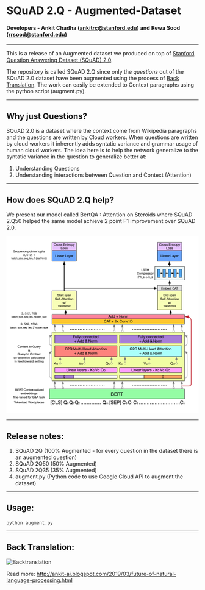 # SQuAD 2.Q - Augmented-Dataset
#### Developers - Ankit Chadha (ankitrc@stanford.edu) and Rewa Sood (rrsood@stanford.edu)


------

This is a release of an Augmented dataset we produced on top of [Stanford Question Answering Dataset (SQuAD) 2.0](https://rajpurkar.github.io/SQuAD-explorer/).

The repository is called SQuAD 2.Q since only the *questions* out of the SQuAD 2.0 dataset have been augmented using the process of [Back Translation](http://ankit-ai.blogspot.com/2019/03/future-of-natural-language-processing.html). The work can easily be extended to Context paragraphs using the python script (augment.py).

------
## Why just Questions?
SQuAD 2.0 is a dataset where the context come from Wikipedia paragraphs and the questions are written by Cloud workers. When questions are written by cloud workers it inherently adds syntatic variance and grammar usage of human cloud workers. The idea here is to help the network generalize to the syntatic variance in the question to generalize better at:
1. Understanding Questions
2. Understanding interactions between Question and Context (Attention)

------
## How does SQuAD 2.Q help?
We present our model called BertQA : Attention on Steroids where SQuAD 2.Q50 helped the same model achieve 2 point F1 improvement over SQuAD 2.0.

![BertQA](https://github.com/ankit-ai/SQUAD2.Q-Augmented-Dataset/blob/master/img/bert.png "BertQA for SQuAD 2.Q - Attention on Steroids")

------
## Release notes:
1. SQuAD 2Q (100% Augmented - for every question in the dataset there is an augmented question)
2. SQuAD 2Q50 (50% Augmented)
3. SQuAD 2Q35 (35% Augmented)
4. augment.py (Python code to use Google Cloud API to augment the dataset)

------
## Usage:
```
python augment.py
```
------
## Back Translation:
![Backtranslation](https://4.bp.blogspot.com/--sRxCag7jdk/XIsDaTeTNjI/AAAAAAAAGzE/hF13dvMBR5I4btKSpAPzbE3iuivQcVl8gCLcBGAs/s320/Screen%2BShot%2B2019-03-14%2Bat%2B4.57.45%2BPM.png "Backtranslation process used for SQuAD 2.Q")

Read more:
http://ankit-ai.blogspot.com/2019/03/future-of-natural-language-processing.html
